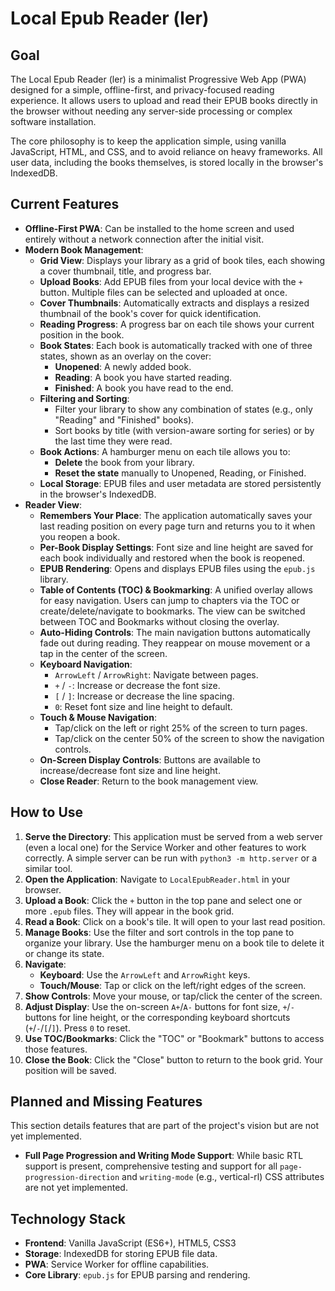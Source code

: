 # Local Epub Reader (ler)

## Goal

The Local Epub Reader (ler) is a minimalist Progressive Web App (PWA)
designed for a simple, offline-first, and privacy-focused reading
experience. It allows users to upload and read their EPUB books
directly in the browser without needing any server-side processing or
complex software installation.

The core philosophy is to keep the application simple, using vanilla
JavaScript, HTML, and CSS, and to avoid reliance on heavy frameworks.
All user data, including the books themselves, is stored locally in
the browser's IndexedDB.

## Current Features

*   **Offline-First PWA**: Can be installed to the home screen and used
    entirely without a network connection after the initial visit.
*   **Modern Book Management**:
    *   **Grid View**: Displays your library as a grid of book tiles,
      each showing a cover thumbnail, title, and progress bar.
    *   **Upload Books**: Add EPUB files from your local device with the
      `+` button. Multiple files can be selected and uploaded at once.
    *   **Cover Thumbnails**: Automatically extracts and displays a
      resized thumbnail of the book's cover for quick identification.
    *   **Reading Progress**: A progress bar on each tile shows your
      current position in the book.
    *   **Book States**: Each book is automatically tracked with one of
      three states, shown as an overlay on the cover:
        *   **Unopened**: A newly added book.
        *   **Reading**: A book you have started reading.
        *   **Finished**: A book you have read to the end.
    *   **Filtering and Sorting**:
        *   Filter your library to show any combination of states
          (e.g., only "Reading" and "Finished" books).
        *   Sort books by title (with version-aware sorting for series)
          or by the last time they were read.
    *   **Book Actions**: A hamburger menu on each tile allows you to:
        *   **Delete** the book from your library.
        *   **Reset the state** manually to Unopened, Reading, or
          Finished.
    *   **Local Storage**: EPUB files and user metadata are stored
      persistently in the browser's IndexedDB.
*   **Reader View**:
    *   **Remembers Your Place**: The application automatically saves
      your last reading position on every page turn and returns you to
      it when you reopen a book.
    *   **Per-Book Display Settings**: Font size and line height are
      saved for each book individually and restored when the book is
      reopened.
    *   **EPUB Rendering**: Opens and displays EPUB files using the
      `epub.js` library.
    *   **Table of Contents (TOC) & Bookmarking**: A unified overlay
      allows for easy navigation. Users can jump to chapters via the
      TOC or create/delete/navigate to bookmarks. The view can be
      switched between TOC and Bookmarks without closing the overlay.
    *   **Auto-Hiding Controls**: The main navigation buttons automatically
      fade out during reading. They reappear on mouse movement or a tap
      in the center of the screen.
    *   **Keyboard Navigation**:
        *   `ArrowLeft` / `ArrowRight`: Navigate between pages.
        *   `+` / `-`: Increase or decrease the font size.
        *   `[` / `]`: Increase or decrease the line spacing.
        *   `0`: Reset font size and line height to default.
    *   **Touch & Mouse Navigation**:
        *   Tap/click on the left or right 25% of the screen to turn
          pages.
        *   Tap/click on the center 50% of the screen to show the
          navigation controls.
    *   **On-Screen Display Controls**: Buttons are available to
      increase/decrease font size and line height.
    *   **Close Reader**: Return to the book management view.

## How to Use

1.  **Serve the Directory**: This application must be served from a web
    server (even a local one) for the Service Worker and other features
    to work correctly. A simple server can be run with `python3 -m
    http.server` or a similar tool.
2.  **Open the Application**: Navigate to `LocalEpubReader.html` in your
    browser.
3.  **Upload a Book**: Click the `+` button in the top pane and select
    one or more `.epub` files. They will appear in the book grid.
4.  **Read a Book**: Click on a book's tile. It will open to your last
    read position.
5.  **Manage Books**: Use the filter and sort controls in the top pane
    to organize your library. Use the hamburger menu on a book tile to
    delete it or change its state.
6.  **Navigate**:
    *   **Keyboard**: Use the `ArrowLeft` and `ArrowRight` keys.
    *   **Touch/Mouse**: Tap or click on the left/right edges of the
      screen.
7.  **Show Controls**: Move your mouse, or tap/click the center of the
    screen.
8.  **Adjust Display**: Use the on-screen `A+`/`A-` buttons for font
    size, `+`/`-` buttons for line height, or the corresponding
    keyboard shortcuts (`+`/`-`/`[`/`]`). Press `0` to reset.
9.  **Use TOC/Bookmarks**: Click the "TOC" or "Bookmark" buttons to
    access those features.
10. **Close the Book**: Click the "Close" button to return to the book
    grid. Your position will be saved.

## Planned and Missing Features

This section details features that are part of the project's vision but
are not yet implemented.

*   **Full Page Progression and Writing Mode Support**: While basic RTL
    support is present, comprehensive testing and support for all
    `page-progression-direction` and `writing-mode` (e.g.,
    vertical-rl) CSS attributes are not yet implemented.

## Technology Stack

*   **Frontend**: Vanilla JavaScript (ES6+), HTML5, CSS3
*   **Storage**: IndexedDB for storing EPUB file data.
*   **PWA**: Service Worker for offline capabilities.
*   **Core Library**: `epub.js` for EPUB parsing and rendering.